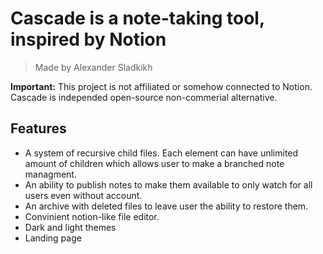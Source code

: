 # Cascade is a note-taking tool, inspired by Notion
> Made by Alexander Sladkikh

**Important:**
This project is not affiliated or somehow connected to Notion. Cascade is independed open-source non-commerial alternative.

## Features
- A system of recursive child files. Each element can have unlimited amount of children which allows user to make a branched note managment.
- An ability to publish notes to make them available to only watch for all users even without account.
- An archive with deleted files to leave user the ability to restore them.
- Convinient notion-like file editor.
- Dark and light themes
- Landing page
